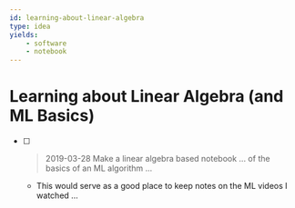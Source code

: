 ```yaml
---
id: learning-about-linear-algebra
type: idea
yields: 
	- software
	- notebook
---
```


# Learning about Linear Algebra (and ML Basics)

- [ ] >2019-03-28 Make a linear algebra based notebook ... of the basics of an ML algorithm ...
	- This would serve as a good place to keep notes on the ML videos I watched ...